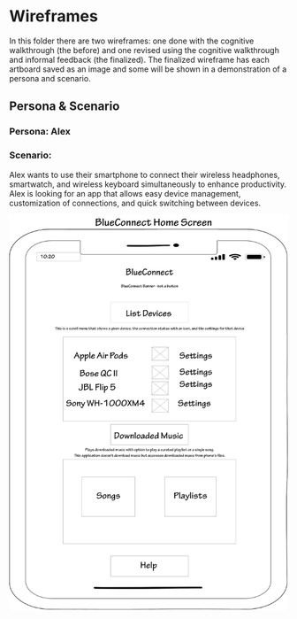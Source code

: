 # Wireframes

In this folder there are two wireframes: one done with the cognitive walkthrough (the before) and one revised using the cognitive walkthrough and informal feedback (the finalized). The finalized wireframe has each artboard saved as an image and some will be shown in a demonstration of a persona and scenario.

## Persona & Scenario
### Persona: Alex
### Scenario:
Alex wants to use their smartphone to connect their wireless headphones, smartwatch, and wireless keyboard simultaneously to enhance productivity.
Alex is looking for an app that allows easy device management, customization of connections, and quick switching between devices.

![Home Screen](../wireframes/BlueConnect_Artboard1.png)
